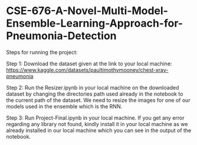 # CSE-676-A-Novel-Multi-Model-Ensemble-Learning-Approach-for-Pneumonia-Detection

Steps for running the project:

Step 1: Download the dataset given at the link to your local machine: https://www.kaggle.com/datasets/paultimothymooney/chest-xray-pneumonia  

Step 2: Run the Resizer.ipynb in your local machine on the downloaded dataset by changing the directories path used already in the notebook to the current path of the dataset. We need to resize the images for one of our models used in the ensemble which is the RNN.

Step 3: Run Project-Final.ipynb in your local machine. If you get any error regarding any library not found, kindly install it in your local machine as we already installed in our local machine which you can see in the output of the notebook.
